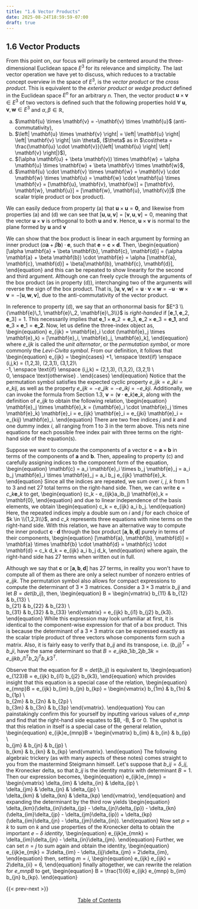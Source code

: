 ```yaml
---
title: "1.6 Vector Products"
date: 2025-08-24T18:59:59-07:00
draft: true
---
```

## 1.6 Vector Products
From this point on, our focus will primarily be centered around the three-dimensional Euclidean space $E^3$ for its relevance and simplicity. The last vector operation we have yet to discuss, which reduces to a tractable concept overview in the space of $E^3$, is the *vector product* or the *cross product*. This is equivalent to the *exterior product* or *wedge product* defined in the Euclidean space $E^n$ for an arbitrary $n$. Then, the vector product $\mathbf{u} \times \mathbf{v} \in E^3$ of two vectors is defined such that the following properties hold $\forall$ $\mathbf{u}, \mathbf{v}, \mathbf{w} \in E^3$ and $\alpha, \beta \in \mathbb{R}$,

<ol type="a" style="list-style-type: lower-alpha;">
  <li> $\mathbf{u} \times \mathbf{v} = -\mathbf{v} \times \mathbf{u}$ (anti-commutativity),</li>
  <li> $\left| \mathbf{u} \times \mathbf{v} \right| = \left| \mathbf{u} \right| \left| \mathbf{v} \right| \sin \theta$, ($\theta$ as in $\cos\theta = \frac{\mathbf{u} \cdot \mathbf{v}}{\left| \mathbf{u} \right| \left| \mathbf{v} \right|}$),</li>
  <li>$(\alpha \mathbf{u} + \beta \mathbf{v}) \times \mathbf{w} = \alpha \mathbf{u} \times \mathbf{w} + \beta \mathbf{v} \times \mathbf{w}$,</li>
  <li>$\mathbf{u} \cdot \mathbf{v} \times \mathbf{w} = \mathbf{v} \cdot \mathbf{w} \times \mathbf{u} = \mathbf{w} \cdot \mathbf{u} \times \mathbf{v} = [\mathbf{u}, \mathbf{v}, \mathbf{w}] =  [\mathbf{v}, \mathbf{w}, \mathbf{u}] =  [\mathbf{w}, \mathbf{u}, \mathbf{v}]$ (the scalar triple product or box product).</li> 
</ol>

We can easily deduce from property (a) that $\mathbf{u} \times \mathbf{u} = \mathbf{0}$, and likewise from properties (a) and (d) we can see that $[\mathbf{u}, \mathbf{u}, \mathbf{v}] = [\mathbf{v}, \mathbf{u}, \mathbf{v}] = 0,$ meaning that the vector $\mathbf{u} \times \mathbf{v}$ is orthogonal to both $\mathbf{u}$ and $\mathbf{v}$. Hence, $\mathbf{u} \times \mathbf{v}$ is normal to the plane formed by $\mathbf{u}$ and $\mathbf{v}$

We can show that the box product is linear in each argument by forming an inner product $(\alpha \mathbf{a} + \beta \mathbf{b}) \cdot \mathbf{e}$, such that $\mathbf{e} = \mathbf{c} \times \mathbf{d}$. Then,
\begin{equation}
    [\alpha \mathbf{a} + \beta \mathbf{b}, \mathbf{c}, \mathbf{d}] = (\alpha \mathbf{a} + \beta \mathbf{b}) \cdot \mathbf{e} = \alpha [\mathbf{a}, \mathbf{c}, \mathbf{d}] + \beta[\mathbf{b}, \mathbf{c}, \mathbf{d}],
\end{equation}
and this can be repeated to show linearity for the second and third argument. Although one can freely cycle through the arguments of the box product (as in property (d)), interchanging two of the arguments will reverse the sign of the box product. That is, $[\mathbf{u}, \mathbf{v}, \mathbf{w}] = \mathbf{u} \cdot \mathbf{v} \times \mathbf{w} = -\mathbf{u} \cdot \mathbf{w} \times \mathbf{v} = -[\mathbf{u}, \mathbf{w}, \mathbf{v}]$, due to the anti-commutativity of the vector product. 

In reference to property (d), we say that an orthonormal basis for $E^3 \\{\mathbf{e}\_1, \mathbf{e}\_2, \mathbf{e}\_3\\}$ is *right-handed* if $[\mathbf{e}\_1, \mathbf{e}\_2, \mathbf{e}\_3] = 1$. This necessarily implies that $\mathbf{e}\_1 \times \mathbf{e}\_2 = \mathbf{e}\_3$, $\mathbf{e}\_2 \times \mathbf{e}\_3 = \mathbf{e\_1}$, and $\mathbf{e}\_3 \times \mathbf{e}\_1 = \mathbf{e\_2}$. Now, let us define the three-index object as,
\begin{equation}
    e\_{ijk} = \mathbf{e}\_i \cdot (\mathbf{e}\_j \times \mathbf{e}\_k) = [\mathbf{e}\_i, \mathbf{e}\_j, \mathbf{e}\_k],
\end{equation}
where $e\_{ijk}$ is called the *unit alternator*, or the *permutation symbol*, or more commonly the *Levi-Civita symbol*. From our definition, it follows that
\begin{equation}
e\_{ijk} = 
\begin{cases}
+1, \enspace \text{if} \enspace (i,j,k) = (1,2,3), (2,3,1), (3,1,2)\\\
-1, \enspace \text{if} \enspace (i,j,k) = (2,1,3), (1,3,2), (3,2,1) \\\
 0, \enspace \text{otherwise} . 
\end{cases}
\end{equation}
Notice that the permutation symbol satisfies the expected cyclic property $e\_{ijk} = e\_{jki} = e\_{kij}$, as well as the property $e\_{ijk} = -e\_{jik} = -e\_{ikj} = -e\_{kji}$. Additionally, we can invoke the formula from Section 1.3, $\mathbf{v} = (\mathbf{v} \cdot \mathbf{e}\_k) \mathbf{e}\_k$, along with the definition of $e\_{ijk}$ to obtain the following relation,
\begin{equation}
    \mathbf{e}\_j \times \mathbf{e}\_k = (\mathbf{e}\_i \cdot \mathbf{e}\_j \times \mathbf{e}\_k) \mathbf{e}\_i = e\_{ijk} \mathbf{e}\_i = e\_{jki} \mathbf{e}\_i = e\_{kij} \mathbf{e}\_i.
\end{equation}
There are two free indices $j$ and $k$ and one dummy index $i$, all ranging from 1 to 3 in the term above. This nets nine equations for each possible free index pair with three terms on the right-hand side of the equation(s). 

Suppose we want to compute the components of a vector $\mathbf{c} = \mathbf{a} \times \mathbf{b}$ in terms of the components of $\mathbf{a}$ and $\mathbf{b}$. Then, appealing to property (c) and carefully assigning indices to the component form of the equation,
\begin{equation}
    \mathbf{c} = a\_i \mathbf{e}\_i \times b\_j \mathbf{e}\_j = a\_i b\_j \mathbf{e}\_i \times \mathbf{e}\_j = a\_i b\_j e\_{ijk} \mathbf{e}\_k.
\end{equation}
Since all the indices are repeated, we sum over $i$, $j$, $k$ from 1 to 3 and net 27 total terms on the right-hand side. Then, we can write $\mathbf{c} = c\_k \mathbf{e}\_k$ to get,
\begin{equation}
    (c\_k - e\_{ijk}a\_ib\_j) \mathbf{e}\_k = \mathbf{0},
\end{equation}
and due to linear independence of the basis elements, we obtain
\begin{equation}
    c\_k = e\_{ijk} a\_i b\_j.
\end{equation}
Here, the repeated indices imply a double sum on $i$ and $j$ for each choice of $k \in \\{1,2,3\\}$, and $c\_k$ represents three equations with nine terms on the right-hand side. With this relation, we have an alternative way to compute the inner product $\mathbf{c} \cdot \mathbf{d}$ through the box product $[\mathbf{a}, \mathbf{b}, \mathbf{d}]$ purely in terms of their components,
\begin{equation}
    [\mathbf{a}, \mathbf{b}, \mathbf{d}] = \mathbf{a} \times \mathbf{b} \cdot \mathbf{d} = \mathbf{c} \cdot \mathbf{d} = c\_k d\_k = e\_{ijk} a\_i b\_j d\_k,
\end{equation}
where again, the right-hand side has 27 terms when written out in full.

Although we say that $\mathbf{c}$ or $[\mathbf{a}, \mathbf{b}, \mathbf{d}]$ has 27 terms, in reality you won't have to compute all of them as there are only a select number of nonzero entries of $e\_{ijk}$. The permutation symbol also allows for compact expressions to compute the determinant of $3 \times 3$ matrices. Consider a $3 \times 3$ matrix $b\_{ij}$ and let $B = det(b\_{ij})$, then,
\begin{equation}
    B = 
    \begin{vmatrix}
    b\_{11} & b\_{12} & b\_{13} \\\
    b\_{21} & b\_{22} & b\_{23} \\\
    b\_{31} & b\_{32} & b\_{33}
    \end{vmatrix}
    = e\_{ijk} b\_{i1} b\_{j2} b\_{k3}.
\end{equation}
While this expression may look unfamiliar at first, it is identical to the component-wise expression for that of a box product. This is because the determinant of a $3 \times 3$ matrix can be expressed exactly as the scalar triple product of three vectors whose components form such a matrix. Also, it is fairly easy to verify that $b\_{ij}$ and its transpose, i.e. $(b\_{ij})^T = b\_{ji}$, have the same determinant so that $B = e\_{ijk} b\_{1i} b\_{2j} b\_{3k} = e\_{ijk} b\_{i1}^T b\_{2j}^T b\_{k3}^T$. 

Observe that the equation for $B = det(b\_{ij})$ is equivalent to,
\begin{equation}
    e\_{123}B = e\_{ijk} b\_{i1} b\_{j2} b\_{k3},
\end{equation}
which provides insight that this equation is a special case of the relation,
\begin{equation}
    e\_{mnp}B = e\_{ijk} b\_{im} b\_{jn} b\_{kp} = 
    \begin{vmatrix} 
    b\_{1m} & b\_{1n} & b\_{1p} \\\
    b\_{2m} & b\_{2n} & b\_{2p} \\\
    b\_{3m} & b\_{3n} & b\_{3p} 
    \end{vmatrix}.
\end{equation}
You can painstakingly confirm this for yourself by inputting various values of $e\_{mnp}$ and find that the right-hand side equates to $B, -B, $ or $0$. The upshot is that this relation in itself is a special case of the general relation,
\begin{equation}
    e\_{ijk}e\_{mnp}B = 
    \begin{vmatrix}
    b\_{im} & b\_{in} & b\_{ip} \\\
    b\_{jm} & b\_{jn} & b\_{jp} \\\
    b\_{km} & b\_{kn} & b\_{kp} 
    \end{vmatrix}.
\end{equation}
The following algebraic trickery (as with many aspects of these notes) comes straight to you from the mastermind Steigmann himself. Let's suppose that $b\_{ij} =  \delta\_{ij}$, the Kronecker delta, so that $b\_{ij}$ is the identity matrix with determinant $B=1$. Then our expression becomes,
\begin{equation}
    e\_{ijk}e\_{mnp} = 
    \begin{vmatrix} 
    \delta\_{im} & \delta\_{in} & \delta\_{ip} \\\
    \delta\_{jm} & \delta\_{jn} & \delta\_{jp} \\\
    \delta\_{km} & \delta\_{kn} & \delta\_{kp} 
    \end{vmatrix},
\end{equation}
and expanding the determinant by the third row yields
\begin{equation}
    \delta\_{km}(\delta\_{in}\delta\_{jp} - \delta\_{jn}\delta\_{ip}) - \delta\_{kn}(\delta\_{im}\delta\_{jp} - \delta\_{jm}\delta\_{ip}) + \delta\_{kp}(\delta\_{im}\delta\_{jn} - \delta\_{jm}\delta\_{in}).
\end{equation}
Now set $p = k$ to sum on $k$ and use properties of the Kronecker delta to obtain the important $e-\delta$ *identity*,
\begin{equation}
    e\_{ijk}e\_{mnk} = \delta\_{im}\delta\_{jn}  - \delta\_{in}\delta\_{jm}.
\end{equation}
Further, we can set $n = j$ to sum again and obtain the identity,
\begin{equation}
    e\_{ijk}e\_{mjk} = 3\delta\_{im}  - \delta\_{ij}\delta\_{jm} = 2\delta\_{im},
\end{equation}
then, setting $m = i$,
\begin{equation}
    e\_{ijk} e\_{ijk} = 2\delta\_{ii} = 6,
\end{equation}
finally altogether, we can rewrite the relation for $e\_{mnp}B$ to get,
\begin{equation}
    B = \frac{1}{6} e\_{ijk} e\_{mnp} b\_{im} b\_{jn} b\_{kp}.
\end{equation}

{{< prev-next >}}
<p style="text-align: center;">
<a href="http://aaronmachuca.com/academia/notes/cmech/" target="_self">Table of Contents</a>
</p>